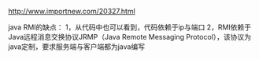 http://www.importnew.com/20327.html


java RMI的缺点：
1，从代码中也可以看到，代码依赖于ip与端口
2，RMI依赖于Java远程消息交换协议JRMP（Java Remote Messaging Protocol），该协议为java定制，要求服务端与客户端都为java编写


